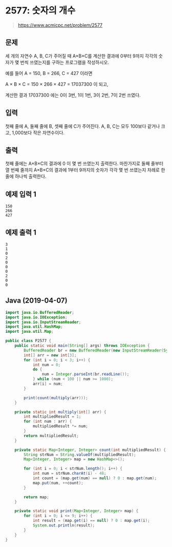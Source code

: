 # 2577: 숫자의 개수
> https://www.acmicpc.net/problem/2577

## 문제
세 개의 자연수 A, B, C가 주어질 때 A×B×C를 계산한 결과에 0부터 9까지 각각의 숫자가 몇 번씩 쓰였는지를 구하는 프로그램을 작성하시오.

예를 들어 A = 150, B = 266, C = 427 이라면 

A × B × C = 150 × 266 × 427 = 17037300 이 되고, 

계산한 결과 17037300 에는 0이 3번, 1이 1번, 3이 2번, 7이 2번 쓰였다.

## 입력
첫째 줄에 A, 둘째 줄에 B, 셋째 줄에 C가 주어진다. A, B, C는 모두 100보다 같거나 크고, 1,000보다 작은 자연수이다.

## 출력
첫째 줄에는 A×B×C의 결과에 0 이 몇 번 쓰였는지 출력한다. 마찬가지로 둘째 줄부터 열 번째 줄까지 A×B×C의 결과에 1부터 9까지의 숫자가 각각 몇 번 쓰였는지 차례로 한 줄에 하나씩 출력한다.

## 예제 입력 1
```
150
266
427
```

## 예제 출력 1
```
3
1
0
2
0
0
0
2
0
0
```

## Java (2019-04-07)
```java
import java.io.BufferedReader;
import java.io.IOException;
import java.io.InputStreamReader;
import java.util.HashMap;
import java.util.Map;

public class P2577 {
    public static void main(String[] args) throws IOException {
        BufferedReader br = new BufferedReader(new InputStreamReader(System.in));
        int[] arr = new int[3];
        for (int i = 0; i < 3; i++) {
            int num = 0;
            do {
                num = Integer.parseInt(br.readLine());
            } while (num < 100 || num >= 1000);
            arr[i] = num;
        }

        print(count(multiply(arr)));
    }

    private static int multiply(int[] arr) {
        int multipliedResult = 1;
        for (int num : arr) {
            multipliedResult *= num;
        }
        return multipliedResult;
    }

    private static Map<Integer, Integer> count(int multipliedResult) {
        String strNum = String.valueOf(multipliedResult);
        Map<Integer, Integer> map = new HashMap<>();

        for (int i = 0; i < strNum.length(); i++) {
            int num = strNum.charAt(i) - 48;
            int count = (map.get(num) == null) ? 0 : map.get(num);
            map.put(num, ++count);
        }

        return map;
    }

    private static void print(Map<Integer, Integer> map) {
        for (int i = 0; i <= 9; i++) {
            int result = (map.get(i) == null) ? 0 : map.get(i);
            System.out.println(result);
        }
    }
}
```
